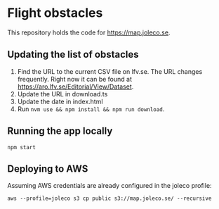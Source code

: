 Flight obstacles
================
This repository holds the code for https://map.joleco.se.

Updating the list of obstacles
------------------------------
1. Find the URL to the current CSV file on lfv.se. The URL changes frequently. Right now it can be found at
   https://aro.lfv.se/Editorial/View/Dataset.
2. Update the URL in download.ts
3. Update the date in index.html
4. Run `nvm use && npm install && npm run download`.

Running the app locally
-----------------------
`npm start`

Deploying to AWS
----------------
Assuming AWS credentials are already configured in the joleco profile:
```
aws --profile=joleco s3 cp public s3://map.joleco.se/ --recursive
```
